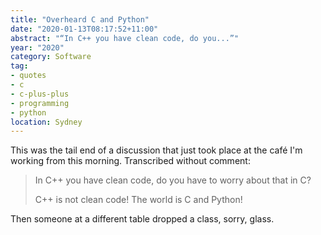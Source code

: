 ```yaml
---
title: "Overheard C and Python"
date: "2020-01-13T08:17:52+11:00"
abstract: "“In C++ you have clean code, do you...”"
year: "2020"
category: Software
tag:
- quotes
- c
- c-plus-plus
- programming
- python
location: Sydney
---
```

This was the tail end of a discussion that just took place at the café I'm working from this morning. Transcribed without comment:

> In C++ you have clean code, do you have to worry about that in C?
> 
> C++ is not clean code! The world is C and Python!

Then someone at a different table dropped a class, sorry, glass.
